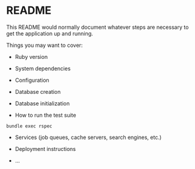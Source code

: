 # README

This README would normally document whatever steps are necessary to get the
application up and running.

Things you may want to cover:

* Ruby version

* System dependencies

* Configuration

* Database creation

* Database initialization

* How to run the test suite

```
bundle exec rspec
```

* Services (job queues, cache servers, search engines, etc.)

* Deployment instructions

* ...
